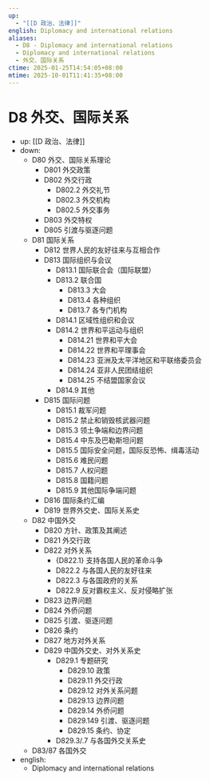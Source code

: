 ```yaml
---
up:
  - "[[D 政治、法律]]"
english: Diplomacy and international relations
aliases:
  - D8 - Diplomacy and international relations
  - Diplomacy and international relations
  - 外交、国际关系
ctime: 2025-01-25T14:54:05+08:00
mtime: 2025-10-01T11:41:35+08:00
---
```


# D8 外交、国际关系

- up: [[D 政治、法律]]
- down:
	- D80 外交、国际关系理论
		- D801 外交政策
		- D802 外交行政
			- D802.2 外交礼节
			- D802.3 外交机构
			- D802.5 外交事务
		- D803 外交特权
		- D805 引渡与驱逐问题
	- D81 国际关系
		- D812 世界人民的友好往来与互相合作
		- D813 国际组织与会议
			- D813.1 国际联合会（国际联盟）
			- D813.2 联合国
				- D813.3 大会
				- D813.4 各种组织
				- D813.7 各专门机构
			- D814.1 区域性组织和会议
			- D814.2 世界和平运动与组织
				- D814.21 世界和平大会
				- D814.22 世界和平理事会
				- D814.23 亚洲及太平洋地区和平联络委员会
				- D814.24 亚非人民团结组织
				- D814.25 不结盟国家会议
			- D814.9 其他
		- D815 国际问题
			- D815.1 裁军问题
			- D815.2 禁止和销毁核武器问题
			- D815.3 领土争端和边界问题
			- D815.4 中东及巴勒斯坦问题
			- D815.5 国际安全问题，国际反恐怖、缉毒活动
			- D815.6 难民问题
			- D815.7 人权问题
			- D815.8 国籍问题
			- D815.9 其他国际争端问题
		- D816 国际条约汇编
		- D819 世界外交史、国际关系史
	- D82 中国外交
		- D820 方针、政策及其阐述
		- D821 外交行政
		- D822 对外关系
			- {D822.1} 支持各国人民的革命斗争
			- D822.2 与各国人民的友好往来
			- D822.3 与各国政府的关系
			- D822.9 反对霸权主义、反对侵略扩张
		- D823 边界问题
		- D824 外侨问题
		- D825 引渡、驱逐问题
		- D826 条约
		- D827 地方对外关系
		- D829 中国外交史、对外关系史
			- D829.1 专题研究
				- D829.10 政策
				- D829.11 外交行政
				- D829.12 对外关系问题
				- D829.13 边界问题
				- D829.14 外侨问题
				- D829.149 引渡、驱逐问题
				- D829.15 条约、协定
			- D829.3/.7 与各国外交关系史
	- D83/87 各国外交
- english:
	- Diplomacy and international relations
